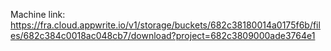 Machine link: https://fra.cloud.appwrite.io/v1/storage/buckets/682c38180014a0175f6b/files/682c384c0018ac048cb7/download?project=682c3809000ade3764e1
